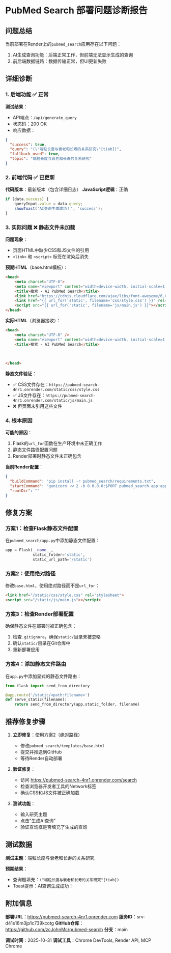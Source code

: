 # PubMed Search 部署问题诊断报告

## 问题总结

当前部署在Render上的`pubmed_search`应用存在以下问题：
1. AI生成查询功能：后端正常工作，但前端无法显示生成的查询
2. 前后端数据链路：数据传输正常，但UI更新失败

## 详细诊断

### 1. 后端功能 ✅ 正常

**测试结果**：
- API端点：`/api/generate_query`
- 状态码：200 OK
- 响应数据：
```json
{
  "success": true,
  "query": "(\"端粒长度与衰老和长寿的关系研究\"[tiab])",
  "fallback_used": true,
  "topic": "端粒长度与衰老和长寿的关系研究"
}
```

### 2. 前端代码 ✅ 已更新

**代码版本**：最新版本（包含详细日志）
**JavaScript逻辑**：正确
```javascript
if (data.success) {
    queryInput.value = data.query;
    showToast('AI查询生成成功！', 'success');
}
```

### 3. 实际问题 ❌ 静态文件未加载

**问题现象**：
- 页面HTML中缺少CSS和JS文件的引用
- `<link>` 和 `<script>` 标签在渲染后消失

**预期HTML**（base.html模板）：
```html
<head>
    <meta charset="UTF-8">
    <meta name="viewport" content="width=device-width, initial-scale=1.0">
    <title>搜索 - AI PubMed Search</title>
    <link href="https://cdnjs.cloudflare.com/ajax/libs/font-awesome/6.0.0/css/all.min.css" rel="stylesheet">
    <link href="{{ url_for('static', filename='css/style.css') }}" rel="stylesheet">
    <script src="{{ url_for('static', filename='js/main.js') }}"></script>
</head>
```

**实际HTML**（浏览器接收）：
```html
<head>
    <meta charset="UTF-8" />
    <meta name="viewport" content="width=device-width, initial-scale=1.0" />
    <title>搜索 - AI PubMed Search</title>
    
    
    
</head>
```

**静态文件验证**：
- ✅ CSS文件存在：`https://pubmed-search-4nr1.onrender.com/static/css/style.css`
- ✅ JS文件存在：`https://pubmed-search-4nr1.onrender.com/static/js/main.js`
- ❌ 但页面未引用这些文件

### 4. 根本原因

**可能的原因**：
1. Flask的`url_for`函数在生产环境中未正确工作
2. 静态文件路径配置问题
3. Render部署时静态文件未正确包含

**当前Render配置**：
```json
{
  "buildCommand": "pip install -r pubmed_search/requirements.txt",
  "startCommand": "gunicorn -w 2 -b 0.0.0.0:$PORT pubmed_search.app:app",
  "rootDir": ""
}
```

## 修复方案

### 方案1：检查Flask静态文件配置

在`pubmed_search/app.py`中添加静态文件配置：

```python
app = Flask(__name__, 
            static_folder='static',
            static_url_path='/static')
```

### 方案2：使用绝对路径

修改`base.html`，使用绝对路径而不是`url_for`：

```html
<link href="/static/css/style.css" rel="stylesheet">
<script src="/static/js/main.js"></script>
```

### 方案3：检查Render部署配置

确保静态文件在部署时被正确包含：
1. 检查`.gitignore`，确保`static/`目录未被忽略
2. 确认`static/`目录在Git仓库中
3. 重新部署应用

### 方案4：添加静态文件路由

在`app.py`中添加显式的静态文件路由：

```python
from flask import send_from_directory

@app.route('/static/<path:filename>')
def serve_static(filename):
    return send_from_directory(app.static_folder, filename)
```

## 推荐修复步骤

1. **立即修复**：使用方案2（绝对路径）
   - 修改`pubmed_search/templates/base.html`
   - 提交并推送到GitHub
   - 等待Render自动部署

2. **验证修复**：
   - 访问 https://pubmed-search-4nr1.onrender.com/search
   - 检查浏览器开发者工具的Network标签
   - 确认CSS和JS文件被正确加载

3. **测试功能**：
   - 输入研究主题
   - 点击"生成AI查询"
   - 验证查询框是否填充了生成的查询

## 测试数据

**测试主题**：端粒长度与衰老和长寿的关系研究

**预期结果**：
- 查询框填充：`("端粒长度与衰老和长寿的关系研究"[tiab])`
- Toast提示：AI查询生成成功！

## 附加信息

**部署URL**：https://pubmed-search-4nr1.onrender.com
**服务ID**：srv-d41s16m3jp1c739kcotg
**GitHub仓库**：https://github.com/zcJohnMc/pubmed-search
**分支**：main

**调试时间**：2025-10-31
**调试工具**：Chrome DevTools, Render API, MCP Chrome


